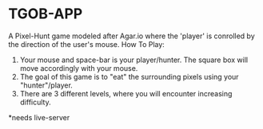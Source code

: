 # TGOB-APP
A Pixel-Hunt game modeled after Agar.io where the 'player' is conrolled by the direction of the user's mouse. 
How To Play: 
1. Your mouse and space-bar is your player/hunter. The square box will move accordingly with your mouse.
2. The goal of this game is to "eat" the surrounding pixels using your "hunter"/player. 
3. There are 3 different levels, where you will encounter increasing difficulty.

*needs live-server
